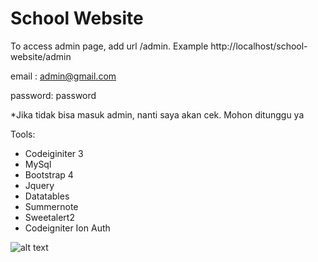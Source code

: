 # School Website

To access admin page, add url /admin. Example http://localhost/school-website/admin

email : admin@gmail.com

password: password

*Jika tidak bisa masuk admin, nanti saya akan cek. Mohon ditunggu ya

Tools:
- Codeiginiter 3
- MySql
- Bootstrap 4
- Jquery
- Datatables
- Summernote
- Sweetalert2
- Codeigniter Ion Auth

![alt text](https://github.com/tegarpratama/school-website/blob/master/capture.png?raw=true) 
